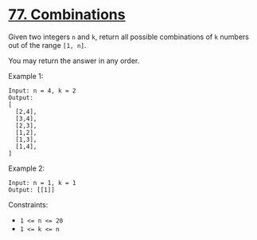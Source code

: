 [77. Combinations](https://leetcode.com/problems/combinations/)
==================

Given two integers `n` and `k`, return all possible combinations
of `k` numbers out of the range `[1, n]`.

You may return the answer in any order.

Example 1:
```
Input: n = 4, k = 2
Output:
[
  [2,4],
  [3,4],
  [2,3],
  [1,2],
  [1,3],
  [1,4],
]
```

Example 2:
```
Input: n = 1, k = 1
Output: [[1]]
```

Constraints:

 - `1 <= n <= 20`
 - `1 <= k <= n`
